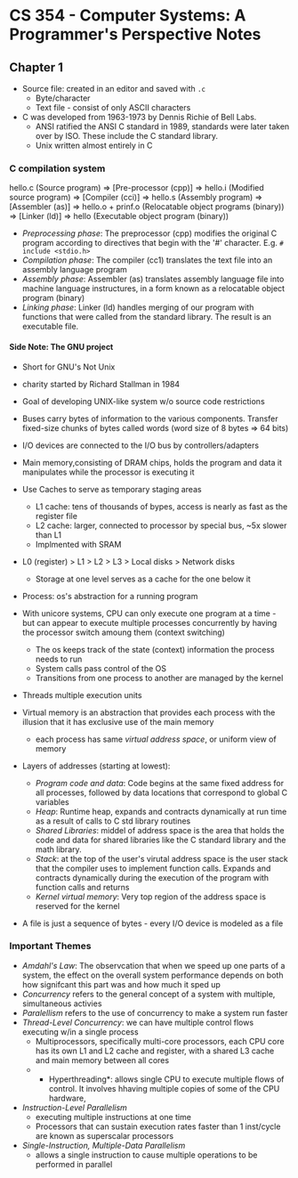 # CS 354 - Computer Systems: A Programmer's Perspective Notes
## Chapter 1
* Source file: created in an editor and saved with `.c`
    * Byte/character
    * Text file - consist of only ASCII characters
* C was developed from 1963-1973 by Dennis Richie of Bell Labs. 
    * ANSI ratified the ANSI C standard in 1989, standards were later taken over by ISO. These include the C standard library. 
    * Unix written almost entirely in C

### C compilation system
hello.c (Source program) => [Pre-processor (cpp)] => hello.i (Modified source program) => [Compiler (cci)] => hello.s (Assembly program) => [Assembler (as)] => hello.o + prinf.o (Relocatable object programs (binary)) => [Linker (ld)] => hello (Executable object program (binary))

* *Preprocessing phase*: The preprocessor (cpp) modifies the original C program according to directives that begin with the '#' character. E.g. `# include <stdio.h>`
* *Compilation phase*: The compiler (cc1) translates the text file into an assembly language program
* *Assembly phase*: Assembler (as) translates assembly language file into machine language instructures, in a form known as a relocatable object program (binary)
* *Linking phase*: Linker (ld) handles merging of our program with functions that were called from the standard library. The result is an executable file. 

#### Side Note: The GNU project
* Short for GNU's Not Unix
* charity started by Richard Stallman in 1984
* Goal of developing UNIX-like system w/o source code restrictions

* Buses carry bytes of information to the various components. Transfer fixed-size chunks of bytes called words (word size of 8 bytes => 64 bits)
* I/O devices are connected to the I/O bus by controllers/adapters
* Main memory,consisting of DRAM chips, holds the program and data it manipulates while the processor is executing it
* Use Caches to serve as temporary staging areas
    * L1 cache: tens of thousands of bypes, access is nearly as fast as the register file
    * L2 cache: larger, connected to processor by special bus, ~5x slower than L1
    * Implmented with SRAM
* L0 (register) > L1 > L2 > L3 > Local disks > Network disks
    * Storage at one level serves as a cache for the one below it
* Process: os's abstraction for a running program
* With unicore systems, CPU can only execute one program at a time - but can appear to execute multiple processes concurrently by having the processor switch amoung them (context switching)
    * The os keeps track of the state (context) information the process needs to run
    * System calls pass control of the OS
    * Transitions from one process to another are managed by the kernel
* Threads multiple execution units
* Virtual memory is an abstraction that provides each process with the illusion that it has exclusive use of the main memory
    * each process has same *virtual address space*, or uniform view of memory
* Layers of addresses (starting at lowest):
    * *Program code and data*: Code begins at the same fixed address for all processes, followed by data locations that correspond to global C variables
    * *Heap*: Runtime heap, expands and contracts dynamically at run time as a result of calls to C std library routines
    * *Shared Libraries*: middel of address space is the area that holds the code and data for shared libraries like the C standard library and the math library. 
    * *Stack*: at the top of the user's virutal address space is the user stack that the compiler uses to implement function calls. Expands and contracts dynamically during the execution of the program with function calls and returns
    * *Kernel virtual memory*: Very top region of the address space is reserved for the kernel 
* A file is just a sequence of bytes - every I/O device is modeled as a file

### Important Themes
* *Amdahl's Law*: The observcation that when we speed up one parts of a system, the effect on the overall system performance depends on both how signifcant this part was and how much it sped up
* *Concurrency* refers to the general concept of a system with multiple, simultaneous activies
* *Paralellism* refers to the use of concurrency to make a system run faster
* *Thread-Level Concurrency*: we can have multiple control flows executing w/in a single process
    * Multiprocessors, specifically multi-core processors, each CPU core has its own L1 and L2 cache and register, with a shared L3 cache and main memory between all cores
    * * Hyperthreading*: allows single CPU to execute multiple flows of control. It involves hhaving multiple copies of some of the CPU hardware, 
* *Instruction-Level Parallelism*
    * executing multiple instructions at one time
    * Processors that can sustain execution rates faster than 1 inst/cycle are known as superscalar processors
* *Single-Instruction, Multiple-Data Parallelism*
    * allows a single instruction to cause multiple operations to be performed in parallel


